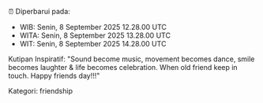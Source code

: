 ⏰ Diperbarui pada:
- WIB: Senin, 8 September 2025 12.28.00 UTC
- WITA: Senin, 8 September 2025 13.28.00 UTC
- WIT: Senin, 8 September 2025 14.28.00 UTC

Kutipan Inspiratif:
"Sound become music, movement becomes dance, smile becomes laughter & life becomes celebration. When old friend keep in touch. Happy friends day!!!"


Kategori: friendship

